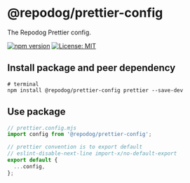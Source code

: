 # @repodog/prettier-config

The Repodog Prettier config.

[![npm version](https://badge.fury.io/js/%40repodog%2Fprettier-config.svg)](https://badge.fury.io/js/%40repodog%2Fprettier-config)
[![License: MIT](https://img.shields.io/badge/License-MIT-yellow.svg)](LICENSE)

## Install package and peer dependency

```shell
# terminal
npm install @repodog/prettier-config prettier --save-dev
```

## Use package

```javascript
// prettier.config.mjs
import config from '@repodog/prettier-config';

// prettier convention is to export default
// eslint-disable-next-line import-x/no-default-export
export default {
  ...config,
};
```

